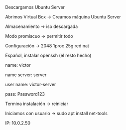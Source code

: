 Descargamos Ubuntu Server


Abrimos Virtual Box -> Creamos máquina Ubuntu Server


Almacenamiento -> iso descargada


Modo promiscuo -> permitir todo


Configuración -> 2048 1proc 25g red nat


Español, instalar openssh (el resto hecho)


name: victor


name server: server


user name: victor-server


pass: Password123


Termina instalación -> reiniciar


Iniciamos con usuario -> sudo apt install net-tools


IP: 10.0.2.50
